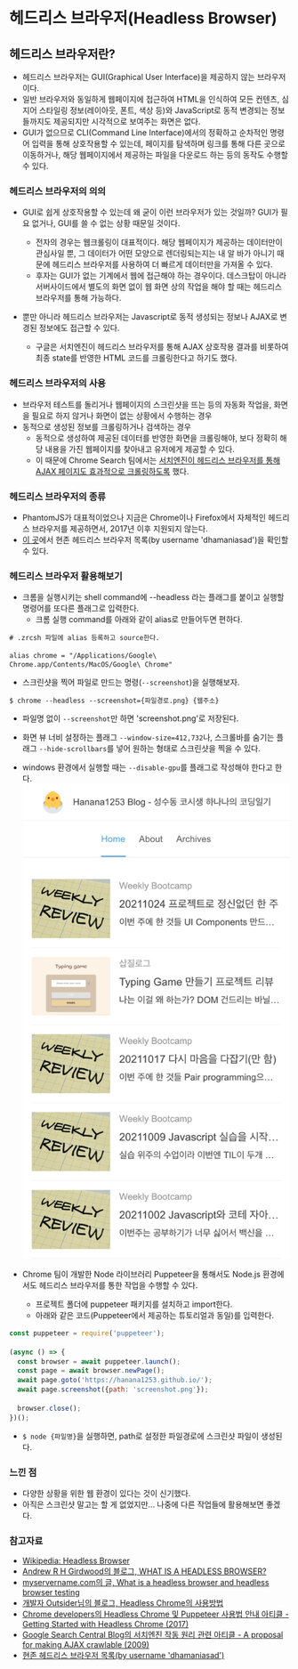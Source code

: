 # 헤드리스 브라우저(Headless Browser)

## 헤드리스 브라우저란?

- 헤드리스 브라우저는 GUI(Graphical User Interface)을 제공하지 않는 브라우저이다. 
- 일반 브라우저와 동일하게 웹페이지에 접근하여 HTML을 인식하여 모든 컨텐츠, 심지어 스타일링 정보(레이아웃, 폰트, 색상 등)와 JavaScript로 동적 변경되는 정보들까지도 제공되지만 시각적으로 보여주는 화면은 없다. 
- GUI가 없으므로 CLI(Command Line Interface)에서의 정확하고 순차적인 명령어 입력을 통해 상호작용할 수 있는데, 페이지를 탐색하며 링크를 통해 다른 곳으로 이동하거나, 해당 웹페이지에서 제공하는 파일을 다운로드 하는 등의 동작도 수행할 수 있다.


### 헤드리스 브라우저의 의의

- GUI로 쉽게 상호작용할 수 있는데 왜 굳이 이런 브라우저가 있는 것일까? GUI가 필요 없거나, GUI를 쓸 수 없는 상황 때문일 것이다. 
  - 전자의 경우는 웹크롤링이 대표적이다. 해당 웹페이지가 제공하는 데이터만이 관심사일 뿐, 그 데이터가 어떤 모양으로 렌더링되는지는 내 알 바가 아니기 때문에 헤드리스 브라우저를 사용하여 더 빠르게 데이터만을 가져올 수 있다. 
  - 후자는 GUI가 없는 기계에서 웹에 접근해야 하는 경우이다. 데스크탑이 아니라 서버사이드에서 별도의 화면 없이 웹 화면 상의 작업을 해야 할 때는 헤드리스 브라우저를 통해 가능하다.

- 뿐만 아니라 헤드리스 브라우저는 Javascript로 동적 생성되는 정보나 AJAX로 변경된 정보에도 접근할 수 있다. 
  - 구글은 서치엔진이 헤드리스 브라우저를 통해 AJAX 상호작용 결과를 비롯하여 최종 state를 반영한 HTML 코드를 크롤링한다고 하기도 했다.

### 헤드리스 브라우저의 사용
- 브라우저 테스트를 돌리거나 웹페이지의 스크린샷을 뜨는 등의 자동화 작업을, 화면을 필요로 하지 않거나 화면이 없는 상황에서 수행하는 경우
- 동적으로 생성된 정보를 크롤링하거나 검색하는 경우
  - 동적으로 생성하여 제공된 데이터를 반영한 화면을 크롤링해야, 보다 정확히 해당 내용을 가진 웹페이지를 찾아내고 유저에게 제공할 수 있다. 
  - 이 때문에 Chrome Search 팀에서는 [서치엔진이 헤드리스 브라우저를 통해 AJAX 페이지도 효과적으로 크롤링하도록](https://developers.google.com/search/blog/2009/10/proposal-for-making-ajax-crawlable) 했다.

### 헤드리스 브라우저의 종류
- PhantomJS가 대표적이었으나 지금은 Chrome이나 Firefox에서 자체적인 헤드리스 브라우저를 제공하면서, 2017년 이후 지원되지 않는다.
- [이 곳](http://dhamaniasad.github.io/HeadlessBrowsers/)에서 현존 헤드리스 브라우저 목록(by username 'dhamaniasad')을 확인할 수 있다.

### 헤드리스 브라우저 활용해보기
- 크롬을 실행시키는 shell command에 --headless 라는 플래그를 붙이고 실행할 명령어를 또다른 플래그로 입력한다. 
  - 크롬 실행 command를 아래와 같이 alias로 만들어두면 편하다.
```
# .zrcsh 파일에 alias 등록하고 source한다.

alias chrome = "/Applications/Google\ Chrome.app/Contents/MacOS/Google\ Chrome"
```
  - 스크린샷을 찍어 파일로 만드는 명령(`--screenshot`)을 실행해보자.
```console
$ chrome --headless --screenshot={파일경로.png} {웹주소}
```
  - 파일명 없이 `--screenshot`만 하면 'screenshot.png'로 저장된다.
  - 화면 뷰 너비 설정하는 플래그 `--window-size=412,732`나, 스크롤바를 숨기는 플래그 `--hide-scrollbars`를 넣어 원하는 형태로 스크린샷을 찍을 수 있다.
  - windows 환경에서 실행할 때는 `--disable-gpu`를 플래그로 작성해야 한다고 한다.
![헤드리스 브라우저로 찍은 스크린샷](./images/headless-screenshot.png)

- Chrome 팀이 개발한 Node 라이브러리 Puppeteer을 통해서도 Node.js 환경에서도 헤드리스 브라우저를 통한 작업을 수행할 수 있다.
  - 프로젝트 폴더에 puppeteer 패키지를 설치하고 import한다.
  - 아래와 같은 코드(Puppeteer에서 제공하는 튜토리얼과 동일)를 입력한다. 
```js
const puppeteer = require('puppeteer');

(async () => {
  const browser = await puppeteer.launch();
  const page = await browser.newPage();
  await page.goto('https://hanana1253.github.io/');
  await page.screenshot({path: 'screenshot.png'});

  browser.close();
})();
```
  - `$ node {파일명}`을 실행하면, path로 설정한 파일경로에 스크린샷 파일이 생성된다. 

### 느낀 점
- 다양한 상황을 위한 웹 환경이 있다는 것이 신기했다.
- 아직은 스크린샷 말고는 할 게 없었지만... 나중에 다른 작업들에 활용해보면 좋겠다.


### 참고자료
- [Wikipedia: Headless Browser](https://en.wikipedia.org/wiki/Headless_browser)
- [Andrew R H Girdwood의 블로그, WHAT IS A HEADLESS BROWSER?](https://blog.arhg.net/2009/10/what-is-headless-browser.html)
- [myservername.com의 글, What is a headless browser and headless browser testing](https://myservername.com/what-is-headless-browser)
- [개발자 Outsider님의 블로그, Headless Chrome의 사용방법](https://blog.outsider.ne.kr/1291)
- [Chrome developers의 Headless Chrome 및 Puppeteer 사용법 안내 아티클 - Getting Started with Headless Chrome (2017)](https://developers.google.com/web/updates/2017/04/headless-chrome)
- [Google Search Central Blog의 서치엔진 작동 원리 관련 아티클 - A proposal for making AJAX crawlable (2009)](https://developers.google.com/search/blog/2009/10/proposal-for-making-ajax-crawlable)
- [현존 헤드리스 브라우저 목록(by username 'dhamaniasad')](http://dhamaniasad.github.io/HeadlessBrowsers/)